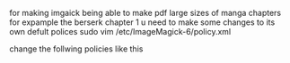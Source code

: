 for making imgaick being able to make pdf large sizes of manga chapters for expample the berserk chapter 1 u need to make some changes to its own defult polices sudo vim /etc/ImageMagick-6/policy.xml

change the follwing policies like this

  <policy domain="resource" name="memory" value="512MiB"/>
  <policy domain="resource" name="map" value="1GiB"/>
  <policy domain="resource" name="width" value="32KP"/>
  <policy domain="resource" name="height" value="32KP"/>

  <policy domain="resource" name="area" value="512MB"/>
  <policy domain="resource" name="disk" value="2GiB"/>

  <policy domain="resource" name="time" value="9900"/>
